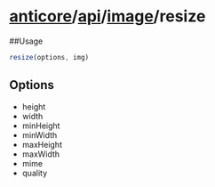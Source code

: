 # [anticore](../../../../../#reference)/[api](../../#reference)/[image](../#reference)/<a name="reference">resize</a>

##Usage

```js
resize(options, img)
```

## Options

* height
* width
* minHeight
* minWidth
* maxHeight
* maxWidth
* mime
* quality